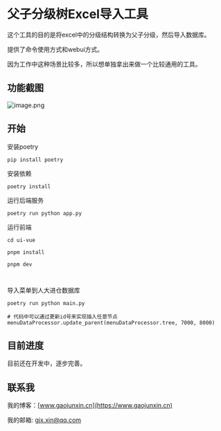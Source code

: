 # 父子分级树Excel导入工具

这个工具的目的是将excel中的分级结构转换为父子分级，然后导入数据库。

提供了命令使用方式和webui方式。

因为工作中这种场景比较多，所以想单独拿出来做一个比较通用的工具。

## 功能截图

![image.png](http://image.gaojunxin.cn/i/2024/04/25/662a28aeb7d9b.png)

## 开始

安装poetry
```
pip install poetry
```

安装依赖
```
poetry install 
```

运行后端服务

```
poetry run python app.py

```

运行前端
```
cd ui-vue

pnpm install

pnpm dev



```

导入菜单到人大进仓数据库
```
poetry run python main.py

# 代码中可以通过更新id号来实现插入任意节点
menuDataProcessor.update_parent(menuDataProcessor.tree, 7000, 8000)

```

## 目前进度

目前还在开发中，逐步完善。


## 联系我

我的博客：[www.gaojunxin.cn](https://www.gaojunxin.cn)

我的邮箱: gjx.xin@qq.com
